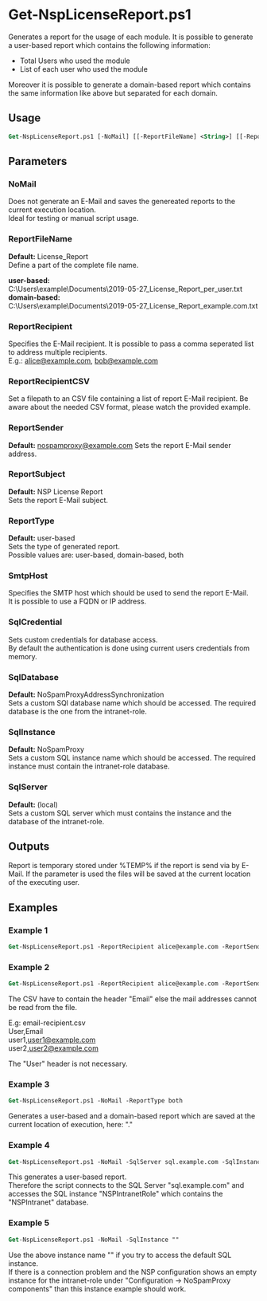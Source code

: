 
# Get-NspLicenseReport.ps1

Generates a report for the usage of each module.
It is possible to generate a user-based report which contains the following information:

 - Total Users who used the module
 - List of each user who used the module
 
Moreover it is possible to generate a domain-based report which contains the same information like above but separated for each domain. 

## Usage 

```ps
Get-NspLicenseReport.ps1 [-NoMail] [[-ReportFileName] <String>] [[-ReportRecipient] <String[]>] [[-ReportRecipientCSV] <String>][[-ReportSender] <String>] [[-ReportSubject] <String>] [[-ReportType] user-based | domain-based | both] [[-SmtpHost] <String>] [[-SqlCredential] <PSCredential>] [[-SqlDatabase] <String>] [[-SqlInstance]<String>] [[-SqlServer] <String>] [<CommonParameters>]
```

## Parameters
### NoMail
Does not generate an E-Mail and saves the genereated reports to the current execution location.  
Ideal for testing or manual script usage.

### ReportFileName
**Default:** License_Report  
Define a part of the complete file name.
 
**user-based:**  
    C:\Users\example\Documents\2019-05-27_License_Report_per_user.txt  
**domain-based:**  
    C:\Users\example\Documents\2019-05-27_License_Report_example.com.txt  
	
### ReportRecipient
Specifies the E-Mail recipient. It is possible to pass a comma seperated list to address multiple recipients.  
E.g.: alice@example.com, bob@example.com

### ReportRecipientCSV
Set a filepath to an CSV file containing a list of report E-Mail recipient. Be aware about the needed CSV format, please watch the provided example.

### ReportSender
**Default:** nospamproxy@example.com 
Sets the report E-Mail sender address.
  
### ReportSubject
**Default:** NSP License Report  
Sets the report E-Mail subject.
	
### ReportType
**Default:** user-based  
Sets the type of generated report.    
Possible values are: user-based, domain-based, both

### SmtpHost
Specifies the SMTP host which should be used to send the report E-Mail.  
It is possible to use a FQDN or IP address.
	
### SqlCredential
Sets custom credentials for database access.  
By default the authentication is done using current users credentials from memory.

### SqlDatabase
**Default:** NoSpamProxyAddressSynchronization  
Sets a custom SQl database name which should be accessed. The required database is the one from the intranet-role.

### SqlInstance
**Default:** NoSpamProxy  
Sets a custom SQL instance name which should be accessed. The required instance must contain the intranet-role database.

### SqlServer
**Default:** (local)  
Sets a custom SQL server which must contains the instance and the database of the intranet-role.

## Outputs
Report is temporary stored under %TEMP% if the report is send via by E-Mail.
If the parameter <NoMail> is used the files will be saved at the current location of the executing user.

## Examples

### Example 1
```ps
Get-NspLicenseReport.ps1 -ReportRecipient alice@example.com -ReportSender nospamproxy@example.com -ReportSubject "Example Report" -SmtpHost mail.example.com
```

### Example 2
```ps
Get-NspLicenseReport.ps1 -ReportRecipient alice@example.com -ReportSender nospamproxy@example.com -ReportSubject "Example Report" -SmtpHost mail.example.com -ReportRecipientCSV "C:\Users\example\Documents\email-recipient.csv"
```
The CSV have to contain the header "Email" else the mail addresses cannot be read from the file.  

E.g: email-recipient.csv  
User,Email  
user1,user1@example.com  
user2,user2@example.com  

The "User" header is not necessary.  

### Example 3
```ps
Get-NspLicenseReport.ps1 -NoMail -ReportType both
```
Generates a user-based and a domain-based report which are saved at the current location of execution, here: ".\"

### Example 4
```ps
Get-NspLicenseReport.ps1 -NoMail -SqlServer sql.example.com -SqlInstance NSPIntranetRole -SqlDatabase NSPIntranet
```
This generates a user-based report.  
Therefore the script connects to the SQL Server "sql.example.com" and accesses the SQL instance "NSPIntranetRole" which contains the "NSPIntranet" database.

### Example 5
```ps
Get-NspLicenseReport.ps1 -NoMail -SqlInstance ""
```
Use the above instance name "" if you try to access the default SQL instance.  
If there is a connection problem and the NSP configuration shows an empty instance for the intranet-role under "Configuration -> NoSpamProxy components" than this instance example should work.
